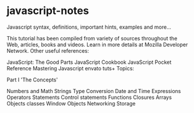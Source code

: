 # javascript-notes



Javascript syntax, definitions, important hints, examples and more...

This tutorial has been compiled from variety of sources throughout the Web, articles, books and videos. Learn in more details at Mozilla Developer Network.
Other useful references:

JavaScript: The Good Parts
JavaScript Cookbook
JavaScript Pocket Reference
Mastering Javascript
envato tuts+
Topics:

Part I 'The Concepts'

Numbers and Math
Strings
Type Conversion
Date and Time
Expressions
Operators
Statements
Control statements
Functions
Closures
Arrays
Objects
classes
Window Objects
Networking
Storage
